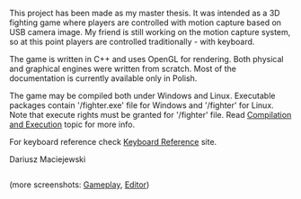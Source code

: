 This project has been made as my master thesis.
It was intended as a 3D fighting game where players are controlled with motion capture based on USB camera image. My friend is still working on the motion capture system, so at this point players are controlled traditionally - with keyboard.

The game is written in C++ and uses OpenGL for rendering.
Both physical and graphical engines were written from scratch.
Most of the documentation is currently available only in Polish.

The game may be compiled both under Windows and Linux. Executable packages contain '/fighter.exe' file for Windows and '/fighter' for Linux.
Note that execute rights must be granted for '/fighter' file.
Read [Compilation and Execution](CompilationAndExecution.md) topic for more info.

For keyboard reference check [Keyboard Reference](ComBoard.md) site.

Dariusz Maciejewski

![![](http://fighter3d.googlecode.com/svn/Doc/Images/Wiki/game_dojo5.jpg)](http://fighter3d.googlecode.com/svn/Doc/Images/Gameplay/game_dojo5.jpg)

(more screenshots: [Gameplay](http://fighter3d.googlecode.com/svn/Doc/Images/Gameplay/), [Editor](http://fighter3d.googlecode.com/svn/Doc/Images/ModelEditor/))